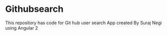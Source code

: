 # Githubsearch
This repository has code for Git hub user search App created By Suraj Negi using Angular 2
